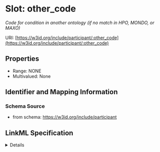 # Slot: other_code
_Code for condition in another ontology (if no match in HPO, MONDO, or MAXO)_


URI: [https://w3id.org/include/participant/:other_code](https://w3id.org/include/participant/:other_code)



<!-- no inheritance hierarchy -->




## Properties

* Range: NONE
* Multivalued: None







## Identifier and Mapping Information







### Schema Source


* from schema: https://w3id.org/include/participant




## LinkML Specification

<details>
```yaml
name: other_code
definition_uri: include:other_code
description: Code for condition in another ontology (if no match in HPO, MONDO, or
  MAXO)
from_schema: https://w3id.org/include/participant
rank: 1000
alias: other_code
domain_of:
- Condition
- Condition

```
</details>